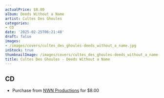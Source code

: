 ```yaml
---
actualPrice: $8.00
album: Deeds Without a Name
artist: Cultes Des Ghoules
categories:
- CD
date: '2025-02-25T06:21:48'
draft: false
images:
- /images/covers/cultes_des_ghoules-deeds_without_a_name.jpg
inStock: true
thumbnailImage: /images/covers/cultes_des_ghoules-deeds_without_a_name-thumb.jpg
title: Cultes Des Ghoules - Deeds Without a Name
---
```


## CD
* Purchase from [NWN Productions](http://shop.nwnprod.com/index.php?route=product/product&path=93&product_id=51618&sort=pd.name&order=ASC) for $8.00
